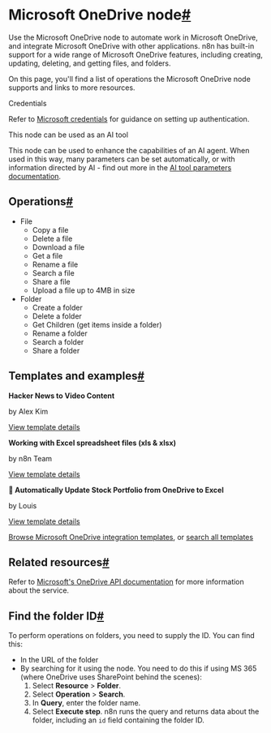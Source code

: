 [](https://github.com/n8n-io/n8n-docs/edit/main/docs/integrations/builtin/app-nodes/n8n-nodes-base.microsoftonedrive.md "Edit this page")

# Microsoft OneDrive node[#](#microsoft-onedrive-node "Permanent link")

Use the Microsoft OneDrive node to automate work in Microsoft OneDrive, and integrate Microsoft OneDrive with other applications. n8n has built-in support for a wide range of Microsoft OneDrive features, including creating, updating, deleting, and getting files, and folders.

On this page, you'll find a list of operations the Microsoft OneDrive node supports and links to more resources.

Credentials

Refer to [Microsoft credentials](../../credentials/microsoft/) for guidance on setting up authentication.

This node can be used as an AI tool

This node can be used to enhance the capabilities of an AI agent. When used in this way, many parameters can be set automatically, or with information directed by AI - find out more in the [AI tool parameters documentation](../../../../advanced-ai/examples/using-the-fromai-function/).

## Operations[#](#operations "Permanent link")

*   File
    *   Copy a file
    *   Delete a file
    *   Download a file
    *   Get a file
    *   Rename a file
    *   Search a file
    *   Share a file
    *   Upload a file up to 4MB in size
*   Folder
    *   Create a folder
    *   Delete a folder
    *   Get Children (get items inside a folder)
    *   Rename a folder
    *   Search a folder
    *   Share a folder

## Templates and examples[#](#templates-and-examples "Permanent link")

**Hacker News to Video Content**

by Alex Kim

[View template details](https://n8n.io/workflows/2557-hacker-news-to-video-content/)

**Working with Excel spreadsheet files (xls & xlsx)**

by n8n Team

[View template details](https://n8n.io/workflows/1826-working-with-excel-spreadsheet-files-xls-and-xlsx/)

**📂 Automatically Update Stock Portfolio from OneDrive to Excel**

by Louis

[View template details](https://n8n.io/workflows/2507-automatically-update-stock-portfolio-from-onedrive-to-excel/)

[Browse Microsoft OneDrive integration templates](https://n8n.io/integrations/microsoft-onedrive/), or [search all templates](https://n8n.io/workflows/)

## Related resources[#](#related-resources "Permanent link")

Refer to [Microsoft's OneDrive API documentation](https://learn.microsoft.com/en-us/onedrive/developer/rest-api/) for more information about the service.

## Find the folder ID[#](#find-the-folder-id "Permanent link")

To perform operations on folders, you need to supply the ID. You can find this:

*   In the URL of the folder
*   By searching for it using the node. You need to do this if using MS 365 (where OneDrive uses SharePoint behind the scenes):
    1.  Select **Resource** > **Folder**.
    2.  Select **Operation** > **Search**.
    3.  In **Query**, enter the folder name.
    4.  Select **Execute step**. n8n runs the query and returns data about the folder, including an `id` field containing the folder ID.